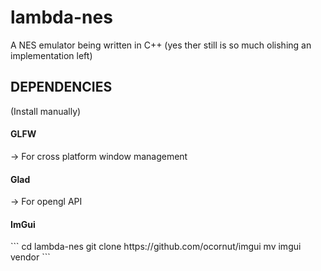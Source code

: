 # lambda-nes
A NES emulator being written in C++ (yes ther still is so much olishing an implementation left)

<h2>DEPENDENCIES</h2> (Install manually)

<h4>GLFW</h4>
-> For cross platform window management

<h4>Glad</h4>
-> For opengl API

<h4>ImGui</h4>
```
cd lambda-nes
git clone https://github.com/ocornut/imgui
mv imgui vendor
```
